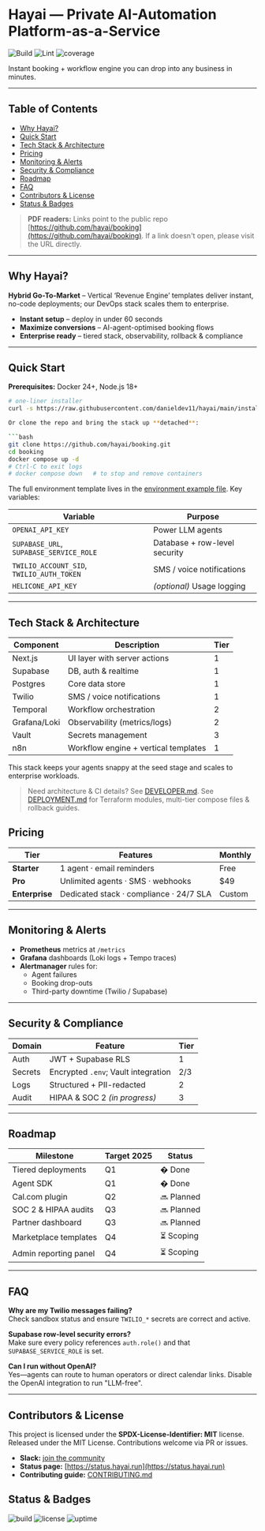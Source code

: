 # Hayai — Private AI-Automation Platform-as-a-Service

![Build](https://github.com/danieldev11/hayai/actions/workflows/build.yml/badge.svg)
![Lint](https://github.com/danieldev11/hayai/actions/workflows/lint.yml/badge.svg)
![coverage](https://img.shields.io/badge/coverage-85%25-brightgreen.svg)

Instant booking + workflow engine you can drop into any business in minutes.

---

## Table of Contents

* [Why Hayai?](#why-hayai)
* [Quick Start](#quick-start)
* [Tech Stack & Architecture](#tech-stack--architecture)
* [Pricing](#pricing)
* [Monitoring & Alerts](#monitoring--alerts)
* [Security & Compliance](#security--compliance)
* [Roadmap](#roadmap)
* [FAQ](#faq)
* [Contributors & License](#contributors--license)
* [Status & Badges](#status--badges)

> **PDF readers:** Links point to the public repo [https://github.com/hayai/booking](https://github.com/hayai/booking). If a link doesn't open, please visit the URL directly.

---

## Why Hayai?

**Hybrid Go-To-Market** – Vertical ‘Revenue Engine’ templates deliver instant, no-code deployments; our DevOps stack scales them to enterprise.

* **Instant setup** – deploy in under 60 seconds
* **Maximize conversions** – AI-agent-optimised booking flows
* **Enterprise ready** – tiered stack, observability, rollback & compliance

---

## Quick Start

**Prerequisites:** Docker 24+, Node.js 18+

```bash
# one-liner installer
curl -s https://raw.githubusercontent.com/danieldev11/hayai/main/installer/install.sh | bash --template remodeling```

Or clone the repo and bring the stack up **detached**:

```bash
git clone https://github.com/hayai/booking.git
cd booking
docker compose up -d
# Ctrl-C to exit logs
# docker compose down   # to stop and remove containers
```

The full environment template lives in the [environment example file](https://github.com/hayai/booking/blob/main/.env.example). Key variables:

| Variable                                  | Purpose                       |
| ---------------------------------------- | ----------------------------- |
| `OPENAI_API_KEY`                          | Power LLM agents              |
| `SUPABASE_URL`, `SUPABASE_SERVICE_ROLE`   | Database + row-level security |
| `TWILIO_ACCOUNT_SID`, `TWILIO_AUTH_TOKEN` | SMS / voice notifications     |
| `HELICONE_API_KEY`                        | *(optional)* Usage logging    |

---

## Tech Stack & Architecture

| Component    | Description                  | Tier |
| ------------ | ---------------------------- | ---- |
| Next.js      | UI layer with server actions | 1    |
| Supabase     | DB, auth & realtime          | 1    |
| Postgres     | Core data store              | 1    |
| Twilio       | SMS / voice notifications    | 1    |
| Temporal     | Workflow orchestration       | 2    |
| Grafana/Loki | Observability (metrics/logs) | 2    |
| Vault        | Secrets management           | 3    |
| n8n          | Workflow engine + vertical templates | 1 |

This stack keeps your agents snappy at the seed stage and scales to enterprise workloads.

> Need architecture & CI details? See [DEVELOPER.md](DEVELOPER.md).
> See [DEPLOYMENT.md](https://github.com/hayai/booking/blob/main/DEPLOYMENT.md) for Terraform modules, multi-tier compose files & rollback guides.

## Pricing

| Tier           | Features                                | Monthly |
| -------------- | --------------------------------------- | ------- |
| **Starter**    | 1 agent · email reminders               | Free    |
| **Pro**        | Unlimited agents · SMS · webhooks       | \$49    |
| **Enterprise** | Dedicated stack · compliance · 24/7 SLA | Custom  |

---

## Monitoring & Alerts

* **Prometheus** metrics at `/metrics`
* **Grafana** dashboards (Loki logs + Tempo traces)
* **Alertmanager** rules for:
  * Agent failures
  * Booking drop-outs
  * Third-party downtime (Twilio / Supabase)

---

## Security & Compliance

| Domain  | Feature                             | Tier |
| ------- | ----------------------------------- | ---- |
| Auth    | JWT + Supabase RLS                  | 1    |
| Secrets | Encrypted `.env`; Vault integration | 2/3  |
| Logs    | Structured + PII-redacted           | 2    |
| Audit   | HIPAA & SOC 2 *(in progress)*       | 3    |

---

## Roadmap

| Milestone             | Target 2025 | Status     |
| --------------------- | ----------- | ---------- |
| Tiered deployments    | Q1          | � Done     |
| Agent SDK             | Q1          | � Done     |
| Cal.com plugin        | Q2          | 🔜 Planned |
| SOC 2 & HIPAA audits  | Q3          | 🔜 Planned |
| Partner dashboard     | Q3          | 🔜 Planned |
| Marketplace templates | Q4          | ⏳ Scoping  |
| Admin reporting panel | Q4          | ⏳ Scoping  |

---

## FAQ

**Why are my Twilio messages failing?**  
Check sandbox status and ensure `TWILIO_*` secrets are correct and active.

**Supabase row-level security errors?**  
Make sure every policy references `auth.role()` and that `SUPABASE_SERVICE_ROLE` is set.

**Can I run without OpenAI?**  
Yes—agents can route to human operators or direct calendar links. Disable the OpenAI integration to run "LLM-free".

---

## Contributors & License

This project is licensed under the **SPDX-License-Identifier: MIT** license.  
Released under the MIT License. Contributions welcome via PR or issues.

* **Slack:** [join the community](https://join.slack.com/t/hayai-dev/shared_invite)
* **Status page:** [https://status.hayai.run](https://status.hayai.run)
* **Contributing guide:** [CONTRIBUTING.md](https://github.com/danieldev11/hayai/blob/main/CONTRIBUTING.md)

## Status & Badges

![build](https://github.com/hayai/booking/actions/workflows/build.yml/badge.svg)
![license](https://img.shields.io/github/license/danieldev11/hayai)
![uptime](https://img.shields.io/endpoint?url=https://status.hayai.run/api/badge)
